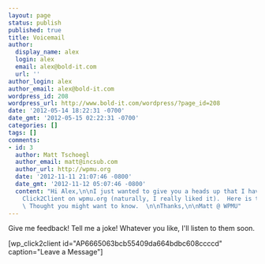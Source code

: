 ```yaml
---
layout: page
status: publish
published: true
title: Voicemail
author:
  display_name: alex
  login: alex
  email: alex@bold-it.com
  url: ''
author_login: alex
author_email: alex@bold-it.com
wordpress_id: 208
wordpress_url: http://www.bold-it.com/wordpress/?page_id=208
date: '2012-05-14 18:22:31 -0700'
date_gmt: '2012-05-15 02:22:31 -0700'
categories: []
tags: []
comments:
- id: 3
  author: Matt Tschoegl
  author_email: matt@incsub.com
  author_url: http://wpmu.org
  date: '2012-11-11 21:07:46 -0800'
  date_gmt: '2012-11-12 05:07:46 -0800'
  content: "Hi Alex,\n\nI just wanted to give you a heads up that I have written about
    Click2Client on wpmu.org (naturally, I really liked it).  Here is the link: http://wpmu.org/wordpress-contact-calling-plugins/.
    \ Thought you might want to know.  \n\nThanks,\n\nMatt @ WPMU"
---
```

<p>Give me feedback!  Tell me a joke!  Whatever you like, I'll listen to them soon.</p>
<p>[wp_click2client id="AP6665063bcb55409da664bdbc608ccccd" caption="Leave a Message"]</p>
